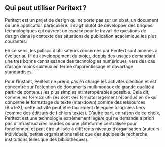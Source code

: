## Qui peut utiliser Peritext ?

Peritext est un projet de design qui ne porte pas sur un objet, un document ou une application particulière. Il s’agit plutôt de développer des briques technologiques qui ouvrent un espace pour le travail de questions de design dans le contexte des situations de publication académique les plus courantes.

En ce sens, les publics d’utilisateurs concernés par Peritext sont amenés à évoluer au fil du développement du projet, depuis des usages demandant une très bonne connaissance des technologies numériques, vers des cas d’usage moins coûteux en terme d’apprentissage et davantage standardisés.

Pour l’instant, Peritext ne prend pas en charge les activités d’édition et est concentré sur l’obtention de documents multimodaux de grande qualité à partir de contenus les plus simples et interopérables possible. Cela dit, comme les formats utilisés sont des formats largement répandus en ce qui concerne le formattage du texte (markdown) comme des ressources (BibTeX), cette activité peut être facilement déléguée à logiciels tiers (comme des éditeurs de fichiers textes). D’autre part, en raison de ce choix, Peritext est une technologie extrêmement légère qui ne demande a priori pas d’infrastructures lourdes ou une plateforme centralisée pour fonctionner, et peut être utilisée à différents niveaux d’organisation (auteurs individuels, petites organisations telles que des équipes de recherche, institutions telles que des bibliothèques).